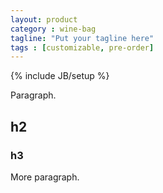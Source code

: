 ```yaml
---
layout: product
category : wine-bag
tagline: "Put your tagline here"
tags : [customizable, pre-order]
---
```

{% include JB/setup %}

Paragraph.

## h2

### h3

More paragraph.
